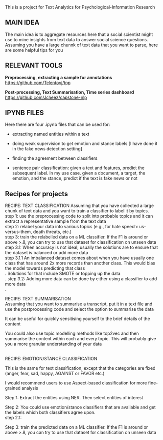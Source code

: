 This is a project for Text Analytics for Psychological-Information Research

## MAIN IDEA

The main idea is to aggregate resources here that a social scientist might use to mine insights from text data to answer social science questions. 
Assuming you have a large chunnk of text data that you want to parse, here are some helpful tips for you

## RELEVANT TOOLS

**Preprocessing**, **extracting a sample for annotations**
https://github.com/Telentovj/tpp

**Post-processing, Text Summarisation, Time series dashboard**
https://github.com/Jcheez/capstone-nlp

## IPYNB FILES
Here there are four .ipynb files that can be used for: 
 + extracting named entities within a text

 + doing weak supervision to get emotion and stance labels [I have done it in the fake news detection setting]

 + finding the agreement between classifiers

  + sentence pair classification: given a text and features, predict the subsequent label. In my use case. given a document, a target, the emotion, and the stance, predict if the text is fake news or not
  
## Recipes for projects

RECIPE: TEXT CLASSIFICATION
Assuming that you have collected a large chunk of text data and you want to train a classifier to label it by topics. <br />
 step 1: use the preprocessing code to split into probable topics and it can extract a representative sample from the text data <br />
 step 2: relabel your data into various topics (e.g., for hate speech: us-versus-them, death threats, etc.) <br />
 step 3: train the relabelled data on a ML classifier. If the F1 is around or above >.8, you can try to use that dataset for classification on unseen data <br />
     step 3.1: When accuracy is not ideal, usually the solutions are to ensure that the dataset is balanced or add more data <br />
     step 3.1.1 An imbalanced dataset comes about when you have usually one class that has around 2x more records than another class. This would bias the model towards predicting that class <br />. Solutions for that include SMOTE or topping up the data <br />.
     step 3.2: Adding more data can be done by either using a classifier to add more data <br />.

RECIPE: TEXT SUMMARISATION <br />
 Assuming that you want to summarise a transcript, put it in a text file and use the postprocessing code and select the option to summarise the data <br />

 It can be useful for quickly sensitising yourself to the brief details of the content <br />

 You could also use topic modelling methods like top2vec and then summarise the content within each and every topic. This will probably give you a more
 granular understanding of your data <br />
<br />

 
RECIPE: EMOTION/STANCE CLASSIFICATION<br />

 This is the same for text classification, except that the categories are fixed (anger, fear, sad, happy, AGAINST or FAVOR etc.) <br />

 I would recommend users to use Aspect-based classification for more fine-grained analysis <br />

 Step 1: Extract the entities using NER. Then select entities of interest <br />

 Step 2: You could use emotion/stance classifiers that are available and get the labels which both classifiers agree upon. <br />
   step 2.1: 
 
 Step 3: train the predicted data on a ML classifier. If the F1 is around or above >.8, you can try to use that dataset for classification on unseen data <br />

